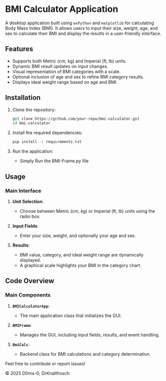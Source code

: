 # BMI Calculator Application

A desktop application built using `wxPython` and `matplotlib` for calculating Body Mass Index (BMI). It allows users to input their size, weight, age, and sex to calculate their BMI and display the results in a user-friendly interface.

## Features

- Supports both Metric (cm, kg) and Imperial (ft, lb) units.
- Dynamic BMI result updates on input changes.
- Visual representation of BMI categories with a scale.
- Optional inclusion of age and sex to refine BMI category results.
- Displays ideal weight range based on age and BMI.

## Installation

1. Clone the repository:
    ```bash
    git clone https://github.com/your-repo/bmi-calculator.git
    cd bmi-calculator
    ```

2. Install the required dependencies:
    ```bash
    pip install -r requirements.txt
    ```

3. Run the application:
    - Simply Run the BMI-Frame.py file

## Usage

### Main Interface

1. **Unit Selection**:
   - Choose between Metric (cm, kg) or Imperial (ft, lb) units using the radio box.

2. **Input Fields**:
   - Enter your size, weight, and optionally your age and sex.

3. **Results**:
   - BMI value, category, and ideal weight range are dynamically displayed.
   - A graphical scale highlights your BMI in the category chart.

## Code Overview

### Main Components

1. **`BMICalculatorApp`**:
   - The main application class that initializes the GUI.

2. **`BMIFrame`**:
   - Manages the GUI, including input fields, results, and event handling.

3. **`BmiCalc`**:
   - Backend class for BMI calculations and category determination.


Feel free to contribute or report issues!

© 2025 D0ms-0; DrKnallfrosch
